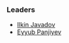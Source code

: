 ### Leaders
* [Ilkin Javadov](mailto:ilkincavadovweb@gmail.com)
* [Eyyub Panjiyev](mailto:eyyub.panjiyev@gmail.com)

